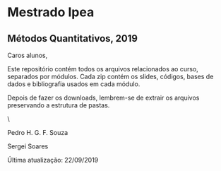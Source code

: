 # Mestrado Ipea

## Métodos Quantitativos, 2019

Caros alunos,

Este repositório contém todos os arquivos relacionados ao curso, separados por módulos. Cada zip contém os slides, códigos, bases de dados e bibliografia usados em cada módulo.

Depois de fazer os downloads, lembrem-se de extrair os arquivos preservando a estrutura de pastas.

  \
  
  
Pedro H. G. F. Souza

Sergei Soares
  
  
  
  
Última atualização: 22/09/2019
